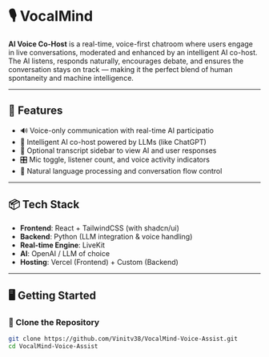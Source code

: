 # 🎙️ VocalMind

**AI Voice Co-Host** is a real-time, voice-first chatroom where users engage in live conversations, moderated and enhanced by an intelligent AI co-host. The AI listens, responds naturally, encourages debate, and ensures the conversation stays on track — making it the perfect blend of human spontaneity and machine intelligence.

---

## 🚀 Features

- 🔊 Voice-only communication with real-time AI participatio
- 🤖 Intelligent AI co-host powered by LLMs (like ChatGPT)
- 📜 Optional transcript sidebar to view AI and user responses
- 🎛️ Mic toggle, listener count, and voice activity indicators
- 💬 Natural language processing and conversation flow control

---

## 📦 Tech Stack

- **Frontend**: React + TailwindCSS (with shadcn/ui)
- **Backend**: Python (LLM integration & voice handling)
- **Real-time Engine**: LiveKit
- **AI**: OpenAI / LLM of choice
- **Hosting**: Vercel (Frontend) + Custom (Backend)

---

## 🖥️ Getting Started

### 📍 Clone the Repository

```bash
git clone https://github.com/Vinitv38/VocalMind-Voice-Assist.git
cd VocalMind-Voice-Assist
